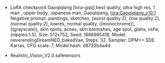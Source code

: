 - LoRA checkpoint Gaoqiqiang [lora-gqq]
best quality, ultra high res,  1 man  , upper body, Japanese man, Gaoqiqiang,  <lora:Gaoqiqiang_v10:1>
Negative prompt: paintings, sketches, (worst quality:2), (low quality:2), (normal quality:2), lowres, normal quality, ((monochrome)), ((grayscale)), skin spots, acnes, skin blemishes, age spot, glans, nsfw, (nipples:1.5),
Size: 512x752, Seed: 1666985418, Model: neverendingDreamNED_bakedVae, Steps: 32, Sampler: DPM++ SDE Karras, CFG scale: 7, Model hash: d8722b4a4d

- Realistic_Vision_V2.0.safetensors
